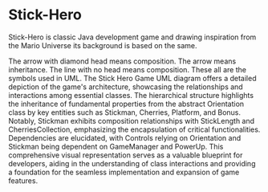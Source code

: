 # Stick-Hero
Stick-Hero is classic Java development game and drawing inspiration from the Mario Universe its background is based on the same.

The arrow with diamond head means composition. The arrow means inheritance. The line with no head means composition. These all are the symbols used in UML.
The Stick Hero Game UML diagram offers a detailed depiction of the game's architecture, showcasing the relationships and interactions among essential classes.
The hierarchical structure highlights the inheritance of fundamental properties from the abstract Orientation class by key entities such as Stickman, Cherries, Platform, and Bonus. 
Notably, Stickman exhibits composition relationships with StickLength and CherriesCollection, emphasizing the encapsulation of critical functionalities. Dependencies are elucidated, with Controls relying on Orientation and Stickman being dependent on GameManager and PowerUp.
This comprehensive visual representation serves as a valuable blueprint for developers, aiding in the understanding of class interactions and providing a foundation for the seamless implementation and expansion of game features.
